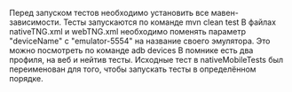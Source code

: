 Перед запуском тестов необходимо установить все мавен-зависимости.
Тесты запускаются по команде mvn clean test
В файлах nativeTNG.xml и webTNG.xml необходимо поменять
параметр "deviceName" с "emulator-5554" на название своего эмулятора.
Это можно посмотреть по команде adb devices
В помнике есть два профиля, на веб и нейтив тесты.
Исходные тест в nativeMobileTests был переименован для того,
чтобы запускать тесты в определённом порядке.

